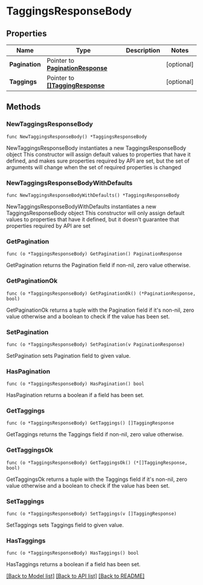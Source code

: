 # TaggingsResponseBody

## Properties

Name | Type | Description | Notes
------------ | ------------- | ------------- | -------------
**Pagination** | Pointer to [**PaginationResponse**](PaginationResponse.md) |  | [optional] 
**Taggings** | Pointer to [**[]TaggingResponse**](TaggingResponse.md) |  | [optional] 

## Methods

### NewTaggingsResponseBody

`func NewTaggingsResponseBody() *TaggingsResponseBody`

NewTaggingsResponseBody instantiates a new TaggingsResponseBody object
This constructor will assign default values to properties that have it defined,
and makes sure properties required by API are set, but the set of arguments
will change when the set of required properties is changed

### NewTaggingsResponseBodyWithDefaults

`func NewTaggingsResponseBodyWithDefaults() *TaggingsResponseBody`

NewTaggingsResponseBodyWithDefaults instantiates a new TaggingsResponseBody object
This constructor will only assign default values to properties that have it defined,
but it doesn't guarantee that properties required by API are set

### GetPagination

`func (o *TaggingsResponseBody) GetPagination() PaginationResponse`

GetPagination returns the Pagination field if non-nil, zero value otherwise.

### GetPaginationOk

`func (o *TaggingsResponseBody) GetPaginationOk() (*PaginationResponse, bool)`

GetPaginationOk returns a tuple with the Pagination field if it's non-nil, zero value otherwise
and a boolean to check if the value has been set.

### SetPagination

`func (o *TaggingsResponseBody) SetPagination(v PaginationResponse)`

SetPagination sets Pagination field to given value.

### HasPagination

`func (o *TaggingsResponseBody) HasPagination() bool`

HasPagination returns a boolean if a field has been set.

### GetTaggings

`func (o *TaggingsResponseBody) GetTaggings() []TaggingResponse`

GetTaggings returns the Taggings field if non-nil, zero value otherwise.

### GetTaggingsOk

`func (o *TaggingsResponseBody) GetTaggingsOk() (*[]TaggingResponse, bool)`

GetTaggingsOk returns a tuple with the Taggings field if it's non-nil, zero value otherwise
and a boolean to check if the value has been set.

### SetTaggings

`func (o *TaggingsResponseBody) SetTaggings(v []TaggingResponse)`

SetTaggings sets Taggings field to given value.

### HasTaggings

`func (o *TaggingsResponseBody) HasTaggings() bool`

HasTaggings returns a boolean if a field has been set.


[[Back to Model list]](../README.md#documentation-for-models) [[Back to API list]](../README.md#documentation-for-api-endpoints) [[Back to README]](../README.md)


